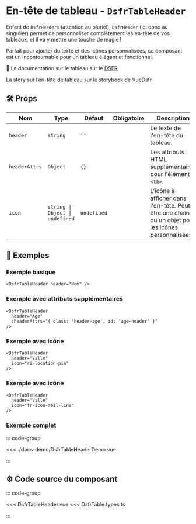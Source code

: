# En-tête de tableau - `DsfrTableHeader`

Enfant de `DsfrHeaders` (attention au pluriel), `DsfrHeader` (ici donc au singulier) permet de personnaliser complètement les en-tête de vos tableaux, et il va y mettre une touche de magie !

Parfait pour ajouter du texte et des icônes personnalisées, ce composant est un incontournable pour un tableau élégant et fonctionnel.

🏅 La documentation sur le tableau sur le [DSFR](https://www.systeme-de-design.gouv.fr/elements-d-interface/composants/tableau/)

<VIcon name="vi-file-type-storybook" /> La story sur l’en-tête de tableau sur le storybook de [VueDsfr](https://storybook.vue-ds.fr/?path=/docs/composants-dsfrtableheader--docs)

## 🛠️ Props

| Nom          | Type                          | Défaut | Obligatoire | Description                                                    |
|--------------|-------------------------------|--------|-------------|----------------------------------------------------------------|
| `header`     | `string`                      | `''`   |             | Le texte de l'en-tête du tableau.                              |
| `headerAttrs`| `Object`                      | `{}`   |             | Les attributs HTML supplémentaires pour l'élément `<th>`.      |
| `icon`       | `string \| Object \| undefined` | `undefined` |         | L'icône à afficher dans l'en-tête. Peut être une chaîne ou un objet pour les icônes personnalisées. |

## 📝 Exemples

### Exemple basique

```vue
<DsfrTableHeader header="Nom" />
```

### Exemple avec attributs supplémentaires

```vue
<DsfrTableHeader
  header="Age"
  :headerAttrs="{ class: 'header-age', id: 'age-header' }"
/>
```

### Exemple avec icône

```vue
<DsfrTableHeader
  header="Ville"
  icon="ri-location-pin"
/>
```

### Exemple avec icône

```vue
<DsfrTableHeader
  header="Ville"
  icon="fr-icon-mail-line"
/>
```

### Exemple complet

::: code-group

<Story data-title="Démo" min-h="320px">
  <div class="fr-container">
    <DsfrTableHeaderDemo />
  </div>
</Story>

<<< ./docs-demo/DsfrTableHeaderDemo.vue

:::

## ⚙️ Code source du composant

::: code-group

<<< DsfrTableHeader.vue
<<< DsfrTable.types.ts

:::

<script setup lang="ts">
import DsfrTableHeaderDemo from './docs-demo/DsfrTableHeaderDemo.vue'
</script>
